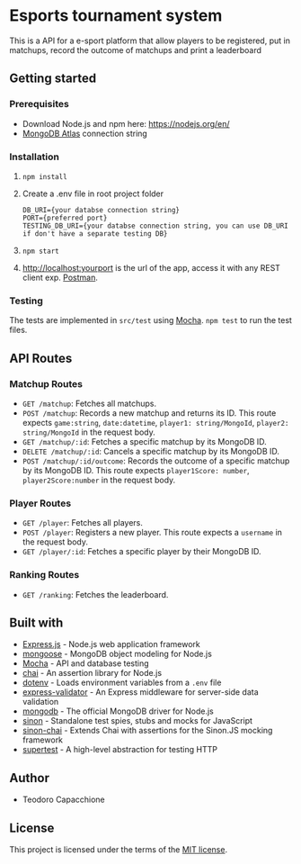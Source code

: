 # Esports tournament system

This is a API for a e-sport platform that allow players to be registered, put in matchups, record the outcome of matchups and print a leaderboard

## Getting started

### Prerequisites

- Download Node.js and npm here: <https://nodejs.org/en/>
- [MongoDB Atlas](https://www.mongodb.com/cloud/atlas) connection string

### Installation

1. `npm install`

2. Create a .env file in root project folder

    ```text
    DB_URI={your databse connection string}
    PORT={preferred port}
    TESTING_DB_URI={your databse connection string, you can use DB_URI if don't have a separate testing DB}
    ```  

3. `npm start`

4. <http://localhost:yourport> is the url of the app, access it with any REST client exp. [Postman](https://www.postman.com/downloads/).

### Testing

The tests are implemented in `src/test` using [Mocha](https://github.com/mochajs/mocha). `npm test` to run the test files.

## API Routes

### Matchup Routes

- `GET /matchup`: Fetches all matchups.
- `POST /matchup`: Records a new matchup and returns its ID. This route expects `game:string`, `date:datetime`, `player1: string/MongoId`, `player2: string/MongoId` in the request body.
- `GET /matchup/:id`: Fetches a specific matchup by its MongoDB ID.
- `DELETE /matchup/:id`: Cancels a specific matchup by its MongoDB ID.
- `POST /matchup/:id/outcome`: Records the outcome of a specific matchup by its MongoDB ID. This route expects `player1Score: number`, `player2Score:number` in the request body.

### Player Routes

- `GET /player`: Fetches all players.
- `POST /player`: Registers a new player. This route expects a `username` in the request body.
- `GET /player/:id`: Fetches a specific player by their MongoDB ID.

### Ranking Routes

- `GET /ranking`: Fetches the leaderboard.

## Built with

- [Express.js](https://github.com/expressjs/express) - Node.js web application framework
- [mongoose](https://github.com/Automattic/mongoose) - MongoDB object modeling for Node.js
- [Mocha](https://github.com/mochajs/mocha) - API and database testing
- [chai](https://github.com/chaijs/chai) - An assertion library for Node.js
- [dotenv](https://github.com/motdotla/dotenv) - Loads environment variables from a `.env` file
- [express-validator](https://github.com/express-validator/express-validator) - An Express middleware for server-side data validation
- [mongodb](https://github.com/mongodb/node-mongodb-native) - The official MongoDB driver for Node.js
- [sinon](https://github.com/sinonjs/sinon) - Standalone test spies, stubs and mocks for JavaScript
- [sinon-chai](https://github.com/domenic/sinon-chai) - Extends Chai with assertions for the Sinon.JS mocking framework
- [supertest](https://github.com/visionmedia/supertest) - A high-level abstraction for testing HTTP

## Author

- Teodoro Capacchione

## License

This project is licensed under the terms of the [MIT license](./LICENCE.txt).
